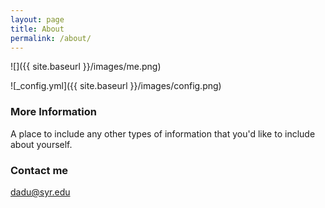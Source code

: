 ```yaml
---
layout: page
title: About
permalink: /about/
---
```


![]({{ site.baseurl }}/images/me.png) 

![_config.yml]({{ site.baseurl }}/images/config.png)

### More Information

A place to include any other types of information that you'd like to include about yourself.

### Contact me

[dadu@syr.edu](mailto:dadu@syr.edu)
